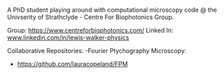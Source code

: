 A PhD student playing around with computational microscopy code @ the Univserity of Strathclyde - Centre For Biophotonics Group.

Group: https://www.centreforbiophotonics.com/
Linked In: www.linkedin.com/in/lewis-walker-physics

Collaborative Repositories:
-Fourier Ptychography Microscopy:
  - https://github.com/lauracopeland/FPM


<!---
YoItsLewis/YoItsLewis is a ✨ special ✨ repository because its `README.md` (this file) appears on your GitHub profile.
You can click the Preview link to take a look at your changes.
--->
